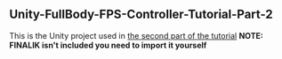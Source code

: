 ## Unity-FullBody-FPS-Controller-Tutorial-Part-2
This is the Unity project used in [the second part of the tutorial](https://matthew-isidore.ovh/unity-tutorial-full-body-fps-controller-part-2-upperbody-ik/)
**NOTE:  FINALIK isn't included you need to import it yourself**